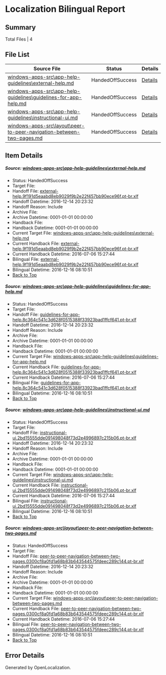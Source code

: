 # <a name='report-top'></a> Localization Bilingual Report

## Summary
 Total Files | 4

## File List
 Source File | Status | Details 
 ----------- | ------ | ------- 
 [windows-apps-src\app-help-guidelines\external-help.md](https://cpubwin.visualstudio.com/windows-uwp/_git/windows-uwp/commit/a3924fef520d7ba70873d6838f8e194e5fc96c62?path=windows-apps-src%2Fapp-help-guidelines%2Fexternal-help.md&_a=contents) | HandedOffSuccess | [Details](#9733608c7212ab1e26511c33034ad2b626cc588741)
 [windows-apps-src\app-help-guidelines\guidelines-for-app-help.md](https://cpubwin.visualstudio.com/windows-uwp/_git/windows-uwp/commit/a3924fef520d7ba70873d6838f8e194e5fc96c62?path=windows-apps-src%2Fapp-help-guidelines%2Fguidelines-for-app-help.md&_a=contents) | HandedOffSuccess | [Details](#c978e805fa7d746baf299058c8d98fc04ad7c81b42)
 [windows-apps-src\app-help-guidelines\instructional-ui.md](https://cpubwin.visualstudio.com/windows-uwp/_git/windows-uwp/commit/a3924fef520d7ba70873d6838f8e194e5fc96c62?path=windows-apps-src%2Fapp-help-guidelines%2Finstructional-ui.md&_a=contents) | HandedOffSuccess | [Details](#179f70a1c421d3d5a73813a9b9675353a8d5f8c249)
 [windows-apps-src\layout\peer-to-peer-navigation-between-two-pages.md](https://cpubwin.visualstudio.com/windows-uwp/_git/windows-uwp/commit/a3924fef520d7ba70873d6838f8e194e5fc96c62?path=windows-apps-src%2Flayout%2Fpeer-to-peer-navigation-between-two-pages.md&_a=contents) | HandedOffSuccess | [Details](#816e66629d37b2b9286c6e189518a81f2dc6b6915084)

## Item Details
##### <a name='9733608c7212ab1e26511c33034ad2b626cc588741'></a> Source: [windows-apps-src\app-help-guidelines\external-help.md](https://cpubwin.visualstudio.com/windows-uwp/_git/windows-uwp/commit/a3924fef520d7ba70873d6838f8e194e5fc96c62?path=windows-apps-src%2Fapp-help-guidelines%2Fexternal-help.md&_a=contents)
* Status: HandedOffSuccess
* Target File: 
* Handoff File: [external-help.9f191d5eaabd8eb9029f9b2e22f457bb90ece96f.pt-br.xlf](https://cpubwin.visualstudio.com/windows-uwp/_git/WDCLib.handoff/commit/a06609e8e0cc9b285f292abbd3c7c138dc62d27a?path=ol-handoff%2Fcpubwin%2Fwindows-uwp.pt-br%2Fmaster%2Fexternal-help.9f191d5eaabd8eb9029f9b2e22f457bb90ece96f.pt-br.xlf&_a=contents)
* Handoff Datetime: 2016-12-14 20:23:32
* Handoff Reason: Include
* Archive File: 
* Archive Datetime: 0001-01-01 00:00:00
* Handback File: 
* Handback Datetime: 0001-01-01 00:00:00
* Current Target File: [windows-apps-src\app-help-guidelines\external-help.md](https://cpubwin.visualstudio.com/windows-uwp/_git/windows-uwp.pt-br/commit/b7cc1700e5930854bd1f5cdef3b4a27520adc15a?path=windows-apps-src%2Fapp-help-guidelines%2Fexternal-help.md&_a=contents)
* Current Handback File: [external-help.9f191d5eaabd8eb9029f9b2e22f457bb90ece96f.pt-br.xlf](https://cpubwin.visualstudio.com/windows-uwp/_git/WDCLib.handback/commit/7d943cc6c136850b0652613949438de118f8068c?path=ol-handback%2FMicrosoft%2Fwindows-apps.pt-br%2Fmaster%2Fexternal-help.9f191d5eaabd8eb9029f9b2e22f457bb90ece96f.pt-br.xlf&_a=contents)
* Current Handback Datetime: 2016-07-06 15:27:44
* Bilingual File: [external-help.9f191d5eaabd8eb9029f9b2e22f457bb90ece96f.pt-br.xlf](https://cpubwin.visualstudio.com/windows-uwp/_git/WDCLib.handback/commit/7d943cc6c136850b0652613949438de118f8068c?path=ol-handback%2FMicrosoft%2Fwindows-apps.pt-br%2Fmaster%2Fexternal-help.9f191d5eaabd8eb9029f9b2e22f457bb90ece96f.pt-br.xlf&_a=contents)
* Bilingual Datetime: 2016-12-16 08:10:51
* [Back to Top](#report-top)

##### <a name='c978e805fa7d746baf299058c8d98fc04ad7c81b42'></a> Source: [windows-apps-src\app-help-guidelines\guidelines-for-app-help.md](https://cpubwin.visualstudio.com/windows-uwp/_git/windows-uwp/commit/a3924fef520d7ba70873d6838f8e194e5fc96c62?path=windows-apps-src%2Fapp-help-guidelines%2Fguidelines-for-app-help.md&_a=contents)
* Status: HandedOffSuccess
* Target File: 
* Handoff File: [guidelines-for-app-help.8c364c541c3d628f0515388f33923bad1ffcf641.pt-br.xlf](https://cpubwin.visualstudio.com/windows-uwp/_git/WDCLib.handoff/commit/a06609e8e0cc9b285f292abbd3c7c138dc62d27a?path=ol-handoff%2Fcpubwin%2Fwindows-uwp.pt-br%2Fmaster%2Fguidelines-for-app-help.8c364c541c3d628f0515388f33923bad1ffcf641.pt-br.xlf&_a=contents)
* Handoff Datetime: 2016-12-14 20:23:32
* Handoff Reason: Include
* Archive File: 
* Archive Datetime: 0001-01-01 00:00:00
* Handback File: 
* Handback Datetime: 0001-01-01 00:00:00
* Current Target File: [windows-apps-src\app-help-guidelines\guidelines-for-app-help.md](https://cpubwin.visualstudio.com/windows-uwp/_git/windows-uwp.pt-br/commit/b7cc1700e5930854bd1f5cdef3b4a27520adc15a?path=windows-apps-src%2Fapp-help-guidelines%2Fguidelines-for-app-help.md&_a=contents)
* Current Handback File: [guidelines-for-app-help.8c364c541c3d628f0515388f33923bad1ffcf641.pt-br.xlf](https://cpubwin.visualstudio.com/windows-uwp/_git/WDCLib.handback/commit/7d943cc6c136850b0652613949438de118f8068c?path=ol-handback%2FMicrosoft%2Fwindows-apps.pt-br%2Fmaster%2Fguidelines-for-app-help.8c364c541c3d628f0515388f33923bad1ffcf641.pt-br.xlf&_a=contents)
* Current Handback Datetime: 2016-07-06 15:27:44
* Bilingual File: [guidelines-for-app-help.8c364c541c3d628f0515388f33923bad1ffcf641.pt-br.xlf](https://cpubwin.visualstudio.com/windows-uwp/_git/WDCLib.handback/commit/7d943cc6c136850b0652613949438de118f8068c?path=ol-handback%2FMicrosoft%2Fwindows-apps.pt-br%2Fmaster%2Fguidelines-for-app-help.8c364c541c3d628f0515388f33923bad1ffcf641.pt-br.xlf&_a=contents)
* Bilingual Datetime: 2016-12-16 08:10:51
* [Back to Top](#report-top)

##### <a name='179f70a1c421d3d5a73813a9b9675353a8d5f8c249'></a> Source: [windows-apps-src\app-help-guidelines\instructional-ui.md](https://cpubwin.visualstudio.com/windows-uwp/_git/windows-uwp/commit/a3924fef520d7ba70873d6838f8e194e5fc96c62?path=windows-apps-src%2Fapp-help-guidelines%2Finstructional-ui.md&_a=contents)
* Status: HandedOffSuccess
* Target File: 
* Handoff File: [instructional-ui.2bd15555dde091498048f73d2e4996897c215b06.pt-br.xlf](https://cpubwin.visualstudio.com/windows-uwp/_git/WDCLib.handoff/commit/a06609e8e0cc9b285f292abbd3c7c138dc62d27a?path=ol-handoff%2Fcpubwin%2Fwindows-uwp.pt-br%2Fmaster%2Finstructional-ui.2bd15555dde091498048f73d2e4996897c215b06.pt-br.xlf&_a=contents)
* Handoff Datetime: 2016-12-14 20:23:32
* Handoff Reason: Include
* Archive File: 
* Archive Datetime: 0001-01-01 00:00:00
* Handback File: 
* Handback Datetime: 0001-01-01 00:00:00
* Current Target File: [windows-apps-src\app-help-guidelines\instructional-ui.md](https://cpubwin.visualstudio.com/windows-uwp/_git/windows-uwp.pt-br/commit/b7cc1700e5930854bd1f5cdef3b4a27520adc15a?path=windows-apps-src%2Fapp-help-guidelines%2Finstructional-ui.md&_a=contents)
* Current Handback File: [instructional-ui.2bd15555dde091498048f73d2e4996897c215b06.pt-br.xlf](https://cpubwin.visualstudio.com/windows-uwp/_git/WDCLib.handback/commit/7d943cc6c136850b0652613949438de118f8068c?path=ol-handback%2FMicrosoft%2Fwindows-apps.pt-br%2Fmaster%2Finstructional-ui.2bd15555dde091498048f73d2e4996897c215b06.pt-br.xlf&_a=contents)
* Current Handback Datetime: 2016-07-06 15:27:44
* Bilingual File: [instructional-ui.2bd15555dde091498048f73d2e4996897c215b06.pt-br.xlf](https://cpubwin.visualstudio.com/windows-uwp/_git/WDCLib.handback/commit/7d943cc6c136850b0652613949438de118f8068c?path=ol-handback%2FMicrosoft%2Fwindows-apps.pt-br%2Fmaster%2Finstructional-ui.2bd15555dde091498048f73d2e4996897c215b06.pt-br.xlf&_a=contents)
* Bilingual Datetime: 2016-12-16 08:10:51
* [Back to Top](#report-top)

##### <a name='816e66629d37b2b9286c6e189518a81f2dc6b6915084'></a> Source: [windows-apps-src\layout\peer-to-peer-navigation-between-two-pages.md](https://cpubwin.visualstudio.com/windows-uwp/_git/windows-uwp/commit/a3924fef520d7ba70873d6838f8e194e5fc96c62?path=windows-apps-src%2Flayout%2Fpeer-to-peer-navigation-between-two-pages.md&_a=contents)
* Status: HandedOffSuccess
* Target File: 
* Handoff File: [peer-to-peer-navigation-between-two-pages.0300cf8a0fd1a68b83b643544575fdeec289c144.pt-br.xlf](https://cpubwin.visualstudio.com/windows-uwp/_git/WDCLib.handoff/commit/a06609e8e0cc9b285f292abbd3c7c138dc62d27a?path=ol-handoff%2Fcpubwin%2Fwindows-uwp.pt-br%2Fmaster%2Fpeer-to-peer-navigation-between-two-pages.0300cf8a0fd1a68b83b643544575fdeec289c144.pt-br.xlf&_a=contents)
* Handoff Datetime: 2016-12-14 20:23:32
* Handoff Reason: Include
* Archive File: 
* Archive Datetime: 0001-01-01 00:00:00
* Handback File: 
* Handback Datetime: 0001-01-01 00:00:00
* Current Target File: [windows-apps-src\layout\peer-to-peer-navigation-between-two-pages.md](https://cpubwin.visualstudio.com/windows-uwp/_git/windows-uwp.pt-br/commit/b7cc1700e5930854bd1f5cdef3b4a27520adc15a?path=windows-apps-src%2Flayout%2Fpeer-to-peer-navigation-between-two-pages.md&_a=contents)
* Current Handback File: [peer-to-peer-navigation-between-two-pages.0300cf8a0fd1a68b83b643544575fdeec289c144.pt-br.xlf](https://cpubwin.visualstudio.com/windows-uwp/_git/WDCLib.handback/commit/7d943cc6c136850b0652613949438de118f8068c?path=ol-handback%2FMicrosoft%2Fwindows-apps.pt-br%2Fmaster%2Fpeer-to-peer-navigation-between-two-pages.0300cf8a0fd1a68b83b643544575fdeec289c144.pt-br.xlf&_a=contents)
* Current Handback Datetime: 2016-07-06 15:27:44
* Bilingual File: [peer-to-peer-navigation-between-two-pages.0300cf8a0fd1a68b83b643544575fdeec289c144.pt-br.xlf](https://cpubwin.visualstudio.com/windows-uwp/_git/WDCLib.handback/commit/7d943cc6c136850b0652613949438de118f8068c?path=ol-handback%2FMicrosoft%2Fwindows-apps.pt-br%2Fmaster%2Fpeer-to-peer-navigation-between-two-pages.0300cf8a0fd1a68b83b643544575fdeec289c144.pt-br.xlf&_a=contents)
* Bilingual Datetime: 2016-12-16 08:10:51
* [Back to Top](#report-top)


## Error Details

Generated by OpenLocalization.
